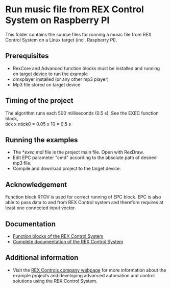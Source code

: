 ﻿Run music file from REX Control System on Raspberry PI
======================================================

This folder contains the source files for running a music file from REX Control
System on a Linux target (incl. Raspberry PI).

## Prerequisites ##
- RexCore and Advanced function blocks must be installed and running on target 
device to run the example
- omxplayer installed (or any other mp3 player)
- Mp3 file stored on target device

## Timing of the project ##
The algorithm runs each 500 milliseconds (0.5 s). See the EXEC function block,  
tick x ntick0 = 0.05 x 10 = 0.5 s

## Running the examples ##
- The **exec.mdl* file is the project main file. Open with RexDraw.
- Edit EPC parameter "cmd" according to the absolute path of desired mp3 file.
- Compile and download project to the target device.

## Acknowledgement ##
Function block RTOV is used for correct running of EPC block. EPC is also able
to pass data to and from REX Control system and therefore requires at least one
connected input vector.

## Documentation ##
- [Function blocks of the REX Control System](https://www.rexcontrols.com/media/2.50.1/doc/ENGLISH/MANUALS/BRef/BRef_ENG.html)
- [Complete documentation of the REX Control System](http://www.rexcontrols.com/documentation-and-support)

## Additional information ##
- Visit the [REX Controls company webpage](http://www.rexcontrols.com) 
for more information about the example projects and developing advanced 
automation and control solutions using the REX Control System.

